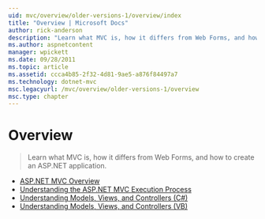 ```yaml
---
uid: mvc/overview/older-versions-1/overview/index
title: "Overview | Microsoft Docs"
author: rick-anderson
description: "Learn what MVC is, how it differs from Web Forms, and how to create an ASP.NET application."
ms.author: aspnetcontent
manager: wpickett
ms.date: 09/28/2011
ms.topic: article
ms.assetid: ccca4b85-2f32-4d81-9ae5-a876f84497a7
ms.technology: dotnet-mvc
msc.legacyurl: /mvc/overview/older-versions-1/overview
msc.type: chapter
---
```

Overview
====================
> Learn what MVC is, how it differs from Web Forms, and how to create an ASP.NET application.


- [ASP.NET MVC Overview](asp-net-mvc-overview.md)
- [Understanding the ASP.NET MVC Execution Process](understanding-the-asp-net-mvc-execution-process.md)
- [Understanding Models, Views, and Controllers (C#)](understanding-models-views-and-controllers-cs.md)
- [Understanding Models, Views, and Controllers (VB)](understanding-models-views-and-controllers-vb.md)

